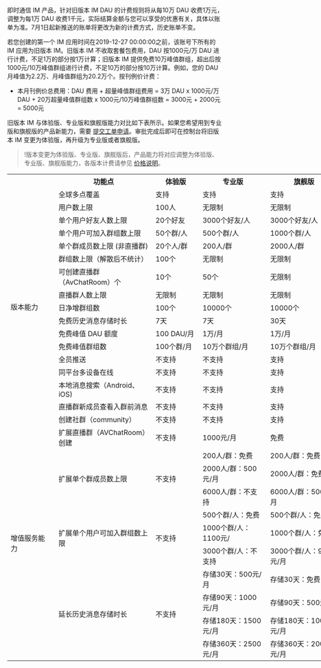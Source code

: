 即时通信 IM 产品，针对旧版本 IM DAU 的计费规则将从每10万 DAU 收费1万元，调整为每1万 DAU 收费1千元，实际结算金额与您可以享受的优惠有关，具体以账单为准。7月1日起新推送的账单将更改为新的计费方式，历史账单不变。

若您创建的第一个 IM 应用时间在2019-12-27 00:00:00之前，该账号下所有的 IM 应用为旧版本 IM。旧版本 IM 不收取套餐包费用，DAU 按1000元/万 DAU 进行计费，不足1万的部分按1万计算；旧版本 IM 提供免费10万峰值群组，超出后按1000元/10万峰值群组进行计费，不足10万的部分按10万计算。例如，您的 DAU 月峰值为2.2万、月峰值群组为20.2万个。按刊例价计费：
- 本月刊例价总费用：DAU 费用 + 超量峰值群组费用 = 3万 DAU x 1000元/万 DAU + 20万超量峰值群组数 x 1000元/10万峰值群组数 = 3000元 + 2000元 = 5000元

旧版本 IM 与体验版、专业版和旗舰版能力对比如下表所示。如果您希望用到专业版和旗舰版的产品新能力，需要 [提交工单申请](https://console.cloud.tencent.com/workorder/category?level1_id=29&level2_id=40&source=0&data_title=%E4%BA%91%E9%80%9A%E4%BF%A1%20%20IM&step=1)。审批完成后即可在控制台将旧版本 IM 变更为体验版，再升级为专业版或者旗舰版。
>!版本变更为体验版、专业版、旗舰版后，产品能力将对应调整为体验版、专业版、旗舰版能力，各版本计费请参见 [价格说明]()。

<table border=0 cellpadding=0 cellspacing=0 width=917 style='border-collapse:
 collapse;table-layout:fixed;width:688pt'>
 <col width=111 style='mso-width-source:userset;mso-width-alt:3552;width:83pt'>
 <col width=225 style='mso-width-source:userset;mso-width-alt:7200;width:169pt'>
 <col width=104 style='mso-width-source:userset;mso-width-alt:3328;width:78pt'>
 <col width=159 style='mso-width-source:userset;mso-width-alt:5088;width:119pt'>
 <col width=177 style='mso-width-source:userset;mso-width-alt:5664;width:133pt'>
 <col width=141 style='mso-width-source:userset;mso-width-alt:4512;width:106pt'>
 <tr height=19 style='height:14.25pt'>
  <th height=19 width=111 style='height:14.25pt;width:83pt' align=""></td>
  <th width=225 style='width:169pt' align="">功能点</td>
  <th width=104 style='width:78pt' align="">体验版</td>
  <th width=159 style='width:119pt' align="">专业版</td>
  <th width=177 style='width:133pt' align="">旗舰版</td>
  <th width=141 style='width:106pt' align="">旧版本 IM</td>
 </tr>
 <tr height=19 style='height:14.25pt'>
  <td rowspan=17 height=323 style='height:242.25pt' align="">版本能力</td>
  <td align="">全球多点覆盖</td>
  <td align="">支持</td>
  <td align="">支持</td>
  <td align="">支持</td>
  <td align="">支持</td>
 </tr>
 <tr height=19 style='height:14.25pt'>
  <td height=19 style='height:14.25pt' align="">用户数上限</td>
  <td align="">100人</td>
  <td align="">无限制</td>
  <td align="">无限制</td>
  <td align="">无限制</td>
 </tr>
 <tr height=19 style='height:14.25pt'>
  <td height=19 style='height:14.25pt' align="">单个用户好友人数上限</td>
  <td align="">20个好友</td>
  <td align="">3000个好友/人</td>
  <td align="">3000个好友/人</td>
  <td align="">无限制</td>
 </tr>
 <tr height=19 style='height:14.25pt'>
  <td height=19 style='height:14.25pt' align="">单个用户可加入群组数上限</td>
  <td align="">50个群/人</td>
  <td align="">500个群/人</td>
  <td align="">1000个群/人</td>
  <td align="">无限制</td>
 </tr>
 <tr height=19 style='height:14.25pt'>
  <td height=19 style='height:14.25pt' align="">单个群成员数上限 (非直播群)</td>
  <td align="">20个人/群</td>
  <td align="">200人/群</td>
  <td align="">2000人/群</td>
  <td align="">无限制</td>
 </tr>
 <tr height=19 style='height:14.25pt'>
  <td height=19 style='height:14.25pt' align="">群组数上限（解散后不统计）</td>
  <td align="">100个</td>
  <td align="">无限制</td>
  <td align="">无限制</td>
  <td align="">无限制</td>
 </tr>
 <tr height=19 style='height:14.25pt'>
  <td height=19 style='height:14.25pt' align="">可创建直播群（AvChatRoom）个<span
  style='display:none'>数</span></td>
  <td align="">10个</td>
  <td align="">50个</td>
  <td align="">无限制</td>
  <td align="">无限制</td>
 </tr>
 <tr height=19 style='height:14.25pt'>
  <td height=19 style='height:14.25pt' align="">直播群人数上限</td>
  <td align="">无限制</td>
  <td align="">无限制</td>
  <td align="">无限制</td>
  <td align="">无限制</td>
 </tr>
 <tr height=19 style='height:14.25pt'>
  <td height=19 style='height:14.25pt' align="">日净增群组数</td>
  <td align="">100个</td>
  <td align="">10000个</td>
  <td align="">10000个</td>
  <td align="">无限制</td>
 </tr>
 <tr height=19 style='height:14.25pt'>
  <td height=19 style='height:14.25pt' align="">免费历史消息存储时长</td>
  <td align="">7天</td>
  <td align="">7天</td>
  <td align="">30天</td>
  <td align="">7天</td>
 </tr>
 <tr height=19 style='height:14.25pt'>
  <td height=19 style='height:14.25pt' align="">免费峰值 DAU 额度</td>
  <td align="">100 DAU/月</td>
  <td align="">1万/月</td>
  <td align="">1万/月</td>
  <td align="">0/月</td>
 </tr>
 <tr height=19 style='height:14.25pt'>
  <td height=19 style='height:14.25pt' align="">免费峰值群组数</td>
  <td align="">100个群/月</td>
  <td align="">10万个群组/月</td>
  <td align="">10万个群组/月</td>
  <td align="">10万个群组/月</td>
 </tr>
 <tr height=19 style='height:14.25pt'>
  <td height=19 style='height:14.25pt' align="">全员推送</td>
  <td align="">不支持</td>
  <td align="">不支持</td>
  <td align="">支持</td>
  <td align="">不支持</td>
 </tr>
 <tr height=19 style='height:14.25pt'>
  <td height=19 style='height:14.25pt' align="">同平台多设备在线</td>
  <td align="">不支持</td>
  <td align="">不支持</td>
  <td align="">支持</td>
  <td align="">不支持</td>
 </tr>
 <tr height=19 style='height:14.25pt'>
  <td height=19 style='height:14.25pt' align="">本地消息搜索（Android、iOS)</td>
  <td align="">不支持</td>
  <td align="">不支持</td>
  <td align="">支持</td>
  <td align="">不支持</td>
 </tr>
 <tr height=19 style='height:14.25pt'>
  <td height=19 style='height:14.25pt' align="">直播群新成员查看入群前消息</td>
  <td align="">不支持</td>
  <td align="">不支持</td>
  <td align="">支持</td>
  <td align="">不支持</td>
 </tr>
 <tr height=19 style='height:14.25pt'>
  <td height=19 style='height:14.25pt' align="">创建社群（community）</td>
  <td align="">不支持</td>
  <td align="">不支持</td>
  <td align="">支持</td>
  <td align="">不支持</td>
 </tr>
 <tr height=19 style='height:14.25pt'>
  <td rowspan=11 height=209 style='height:156.75pt' align="">增值服务能力</td>
  <td align="">扩展直播群（AVChatRoom）创建<span style='display:none'>数量至无上限</span></td>
  <td align="">不支持</td>
  <td align="">1000元/月</td>
  <td align="">免费</td>
  <td align="">免费</td>
 </tr>
 <tr height=19 style='height:14.25pt'>
  <td rowspan=3 height=57 style='height:42.75pt' align="">扩展单个群成员数上限</td>
  <td rowspan=3 align="">不支持</td>
  <td align="">200人/群：免费</td>
  <td align="">200人/群：免费</td>
  <td rowspan=3 align="">免费</td>
 </tr>
 <tr height=19 style='height:14.25pt'>
  <td height=19 style='height:14.25pt'>2000人/群：500元/月</td>
  <td>2000人/群：免费</td>
 </tr>
 <tr height=19 style='height:14.25pt'>
  <td height=19 style='height:14.25pt'>6000人/群：不支持</td>
  <td>6000人/群：500元/月</td>
 </tr>
 <tr height=19 style='height:14.25pt'>
  <td rowspan=3 height=57 style='height:42.75pt' align="">扩展单个用户可加入群组数上限</td>
  <td rowspan=3 align="">不支持</td>
  <td align="">500个群/人：免费</td>
  <td align="">500个群/人：免费</td>
  <td rowspan=3 align="">免费</td>
 </tr>
 <tr height=19 style='height:14.25pt'>
  <td height=19 style='height:14.25pt'>1000个群/人：1100元/<span style='display:
  none'>月</span></td>
  <td>1000个群/人：免费</td>
 </tr>
 <tr height=19 style='height:14.25pt'>
  <td height=19 style='height:14.25pt'>3000个群/人：不支持</td>
  <td>3000个群/人：900元/月</td>
 </tr>
 <tr height=19 style='height:14.25pt'>
  <td rowspan=4 height=76 style='height:57.0pt' align="">延长历史消息存储时长</td>
  <td rowspan=4 align="">不支持</td>
  <td align="">存储30天：500元/月</td>
  <td align="">存储30天：免费</td>
  <td rowspan=4 align="">不支持</td>
 </tr>
 <tr height=19 style='height:14.25pt'>
  <td height=19 style='height:14.25pt'>存储90天：1000元/月</td>
  <td>存储90天：500元/月</td>
 </tr>
 <tr height=19 style='height:14.25pt'>
  <td height=19 style='height:14.25pt'>存储180天：1500元/月</td>
  <td>存储180天：1000元/月</td>
 </tr>
 <tr height=19 style='height:14.25pt'>
  <td height=19 style='height:14.25pt'>存储360天：2500元/月</td>
  <td>存储360天：2000元/月</td>
 </tr>
 <![if supportMisalignedColumns]>
 <tr height=0 style='display:none'>
  <td width=111 style='width:83pt'></td>
  <td width=225 style='width:169pt'></td>
  <td width=104 style='width:78pt'></td>
  <td width=159 style='width:119pt'></td>
  <td width=177 style='width:133pt'></td>
  <td width=141 style='width:106pt'></td>
 </tr>
 <![endif]>
</table>
